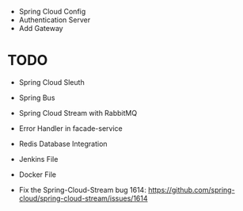 
* Spring Cloud Config
* Authentication Server
* Add Gateway
# TODO
* Spring Cloud Sleuth


* Spring Bus
* Spring Cloud Stream with RabbitMQ
* Error Handler in facade-service
* Redis Database Integration
* Jenkins File
* Docker File

* Fix the Spring-Cloud-Stream bug 1614:
https://github.com/spring-cloud/spring-cloud-stream/issues/1614
